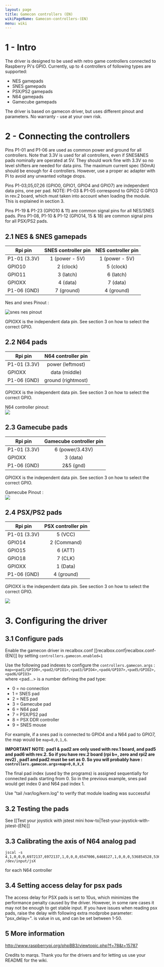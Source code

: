 ```yaml
---
layout: page
title: Gamecon controllers (EN)
wikiPageName: Gamecon-controllers-(EN)
menu: wiki
---
```


# 1 - Intro

The driver is designed to be used with retro game controllers connected to Raspberry Pi's GPIO. Currently, up to 4 controllers of following types are supported:
- NES gamepads
- SNES gamepads
- PSX/PS2 gamepads
- N64 gamepads
- Gamecube gamepads
	
The driver is based on gamecon driver, but uses different pinout and parameters. No warranty - use at your own risk.


# 2 - Connecting the controllers


Pins P1-01 and P1-06 are used as common power and ground for all controllers. Note that 3.3V is used for all controllers, even if SNES&NES pads nominally are operated at 5V. They should work fine with 3.3V so no level shifters are needed for data pins. The maximum current spec (50mA) should be enough for 4 controllers. However, use a proper ac adapter with Pi to avoid any unwanted voltage drops.


Pins P1-03,05,07,26 (GPIO0, GPIO1, GPIO4 and GPIO7) are independent data pins, one per pad.
NOTE: P1-03 & P1-05 correspond to GPIO2 G GPIO3 in rev.2 board, which must taken into account when loading the module. This is explained in section 3.


Pins P1-19 & P1-23 (GPIO10 & 11) are common signal pins for all NES/SNES pads.
Pins P1-08, P1-10 & P1-12 (GPIO14, 15 & 18) are common signal pins for all PSX/PS2 pads.


## 2.1 NES & SNES gamepads
| Rpi pin        | SNES controller pin | NES controller pin |
| -------------- |:-------------------:|:------------------:|
| P1-01 (3.3V)   | 1 (power - 5V)      | 1 (power - 5V)     |
| GPIO10	 | 2 (clock)           | 5 (clock)          |
| GPIO11         | 3 (latch)           | 6 (latch)          |
| GPIOXX         | 4 (data)            | 7 (data)           |
| P1-06 (GND)    | 7 (ground)          | 4 (ground)         |


Nes and snes Pinout : 

![snes nes pinout](https://i.warosu.org/data/vr/img/0027/22/1444150264652.png)


GPIOXX is the independent data pin. See section 3 on how to select the correct GPIO.


## 2.2 N64 pads
| Rpi pin        | N64 controller pin  |
| -------------- |:-------------------:|
| P1-01 (3.3V)   | power (leftmost)    |
| GPIOXX         | data (middle)       |
| P1-06 (GND)    | ground (rightmost)  |
			

GPIOXX is the independent data pin. See section 3 on how to select the correct GPIO.

N64 controller pinout:  
![](http://s.hswstatic.com/gif/n64-pinout.gif)


## 2.3 Gamecube pads
| Rpi pin        | Gamecube controller pin  |
| -------------- |:------------------------:|
| P1-01 (3.3V)   | 6 (power/3.43V)          |
| GPIOXX         | 3 (data)                 |
| P1-06 (GND)    | 2&5 (gnd)                |

GPIOXX is the independent data pin. See section 3 on how to select the correct GPIO.

Gamecube Pinout :  
![](http://ezhid.sourceforge.net/gcpad.png)


## 2.4 PSX/PS2 pads
| Rpi pin        | PSX controller pin       |
| -------------- |:------------------------:|
| P1-01 (3.3V)   | 5 (VCC)           |
| GPIO14         | 2 (Command)              |
| GPIO15         | 6 (ATT)               |
| GPIO18         | 7 (CLK)                |
| GPIOXX         | 1 (Data)                 |
| P1-06 (GND)    | 4 (ground)               |

GPIOXX is the independent data pin. See section 3 on how to select the correct GPIO.

![](http://www.geocities.ws/digitan000/Hardware/22/pinout.gif)

# 3. Configuring the driver

## 3.1 Configure pads
Enable the gamecon driver in recalbox.conf [[recalbox.conf|recalbox.conf-(EN)]] by setting `controllers.gamecon.enabled=1`

Use the following pad indexes to configure the `controllers.gamecon.args` :  
`map=<pad1/GPIO0>,<pad2/GPIO1>,<pad3/GPIO4>,<pad4/GPIO7>,<pad5/GPIO2>,<pad6/GPIO3>`  
where <pad...> is a number defining the pad type:
- 0 = no connection
- 1 = SNES pad
- 2 = NES pad
- 3 = Gamecube pad
- 6 = N64 pad
- 7 = PSX/PS2 pad
- 8 = PSX DDR controller
- 9 = SNES mouse 
	
For example, if a snes pad is connected to GPIO4 and a N64 pad to GPIO7, the map would be `map=0,0,1,6`.

**IMPORTANT NOTE**: **pad1 & pad2 are only used with rev.1 board, and pad5 and pad6 with rev.2. So if you have rev.2 board (rpi b+, zero and rpi2 are rev2) , pad1 and pad2 must be set as 0.
So you will probably have : `controllers.gamecon.args=map=0,0,X,X`**

The final pad index (used by the programs) is assigned sequentially for connected pads starting from 0. So in the previous example, snes pad would get index 0 and N64 pad index 1.

Use "tail /var/log/kern.log" to verify that module loading was successful


## 3.2 Testing the pads
See [[Test your joystick with jstest mini how-to|Test-your-joystick-with-jstest-(EN)]]
	

## 3.3 Calibrating the axis of N64 analog pad
```
jscal -s 4,1,0,0,0,6972137,6972137,1,0,0,0,6547006,6468127,1,0,0,0,536854528,536854528,1,0,0,0,536854528,536854528 /dev/input/jsX
```
for each N64 controller


## 3.4 Setting access delay for psx pads

The access delay for PSX pads is set to 10us, which minimizes the performance penalty caused by the driver. However, in some rare cases it may not be enough to get stable input. If you have issues when reading psx pads, raise the delay with following extra modprobe parameter: "psx_delay=<delay>". <delay> is value in us, and can be set between 1-50. 


## 5  More information
http://www.raspberrypi.org/phpBB3/viewtopic.php?f=78&t=15787

Credits to marqs. Thank you for the drivers and for letting us use your README for the wiki.
